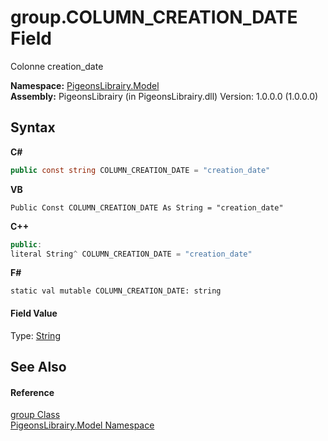 # group.COLUMN_CREATION_DATE Field
 

Colonne creation_date

**Namespace:**&nbsp;<a href="740f9e4a-e251-715e-60bf-e906871d97b4">PigeonsLibrairy.Model</a><br />**Assembly:**&nbsp;PigeonsLibrairy (in PigeonsLibrairy.dll) Version: 1.0.0.0 (1.0.0.0)

## Syntax

**C#**<br />
``` C#
public const string COLUMN_CREATION_DATE = "creation_date"
```

**VB**<br />
``` VB
Public Const COLUMN_CREATION_DATE As String = "creation_date"
```

**C++**<br />
``` C++
public:
literal String^ COLUMN_CREATION_DATE = "creation_date"
```

**F#**<br />
``` F#
static val mutable COLUMN_CREATION_DATE: string
```


#### Field Value
Type: <a href="http://msdn2.microsoft.com/en-us/library/s1wwdcbf" target="_blank">String</a>

## See Also


#### Reference
<a href="30daa006-0f38-7d8e-5d44-43f8187b044c">group Class</a><br /><a href="740f9e4a-e251-715e-60bf-e906871d97b4">PigeonsLibrairy.Model Namespace</a><br />